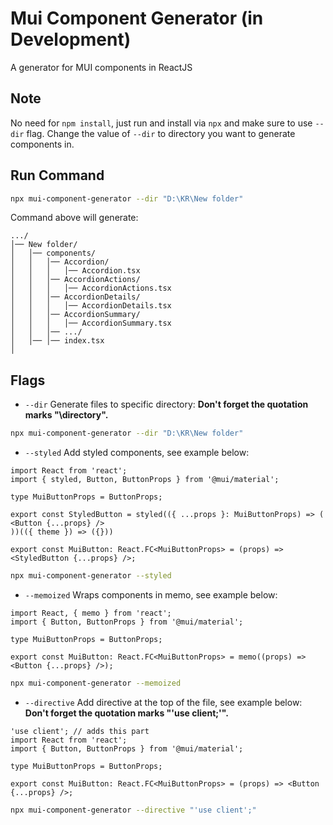 # Mui Component Generator (in Development)
A generator for MUI components in ReactJS

## Note
No need for `npm install`, just run and install via `npx` and make sure to use `--dir` flag.
Change the value of `--dir` to directory you want to generate components in.

## Run Command
```bash
npx mui-component-generator --dir "D:\KR\New folder"
```
Command above will generate:
```
.../  
│── New folder/  
│   │── components/  
│   │   │── Accordion/
│   │   │   │── Accordion.tsx
│   │   │── AccordionActions/
│   │   │   │── AccordionActions.tsx
│   │   │── AccordionDetails/
│   │   │   │── AccordionDetails.tsx
│   │   │── AccordionSummary/
│   │   │   │── AccordionSummary.tsx
│   │   │── .../
│   │── │── index.tsx
│
```

## Flags
- `--dir` Generate files to specific directory: **Don't forget the quotation marks "\directory".**
```bash
npx mui-component-generator --dir "D:\KR\New folder"
```

- `--styled` Add styled components, see example below:
```tsx
import React from 'react';
import { styled, Button, ButtonProps } from '@mui/material';

type MuiButtonProps = ButtonProps;

export const StyledButton = styled(({ ...props }: MuiButtonProps) => (
<Button {...props} />
))(({ theme }) => ({}))

export const MuiButton: React.FC<MuiButtonProps> = (props) => <StyledButton {...props} />;
```
```bash
npx mui-component-generator --styled
```

- `--memoized` Wraps components in memo, see example below:
```tsx
import React, { memo } from 'react';
import { Button, ButtonProps } from '@mui/material';

type MuiButtonProps = ButtonProps;

export const MuiButton: React.FC<MuiButtonProps> = memo((props) => <Button {...props} />);
```
```bash
npx mui-component-generator --memoized
```

- `--directive` Add directive at the top of the file, see example below: **Don't forget the quotation marks "'use client;'".**
```tsx
'use client'; // adds this part
import React from 'react';
import { Button, ButtonProps } from '@mui/material';

type MuiButtonProps = ButtonProps;

export const MuiButton: React.FC<MuiButtonProps> = (props) => <Button {...props} />;

```
```bash
npx mui-component-generator --directive "'use client';"
```
